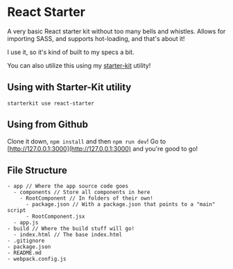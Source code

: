 # React Starter
A very basic React starter kit without too many bells and whistles. Allows for
importing SASS, and supports hot-loading, and that's about it!

I use it, so it's kind of built to my specs a bit.

You can also utilize this using my [starter-kit](https://github.com/mikemclaren/starter-kit) utility!

## Using with Starter-Kit utility
```
starterkit use react-starter
```

## Using from Github
Clone it down, `npm install` and then `npm run dev`!
Go to [http://127.0.0.1:3000](http://127.0.0.1:3000) and you're good to go!

## File Structure
```
- app // Where the app source code goes
  - components // Store all components in here
    - RootComponent // In folders of their own!
      - package.json // With a package.json that points to a "main" script
      - RootComponent.jsx
  - app.js
- build // Where the build stuff will go!
  - index.html // The base index.html
- .gitignore
- package.json
- README.md
- webpack.config.js
```
